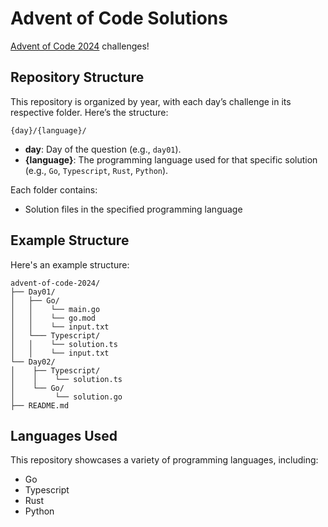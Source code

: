 # Advent of Code Solutions

[Advent of Code 2024](https://adventofcode.com/2024) challenges!

## Repository Structure

This repository is organized by year, with each day’s challenge in its respective folder. Here’s the structure:

```
{day}/{language}/
```

- **day**: Day of the question (e.g., `day01`).
- **{language}**: The programming language used for that specific solution (e.g., `Go`, `Typescript`, `Rust`, `Python`).

Each folder contains:
- Solution files in the specified programming language

## Example Structure

Here's an example structure:

```
advent-of-code-2024/
├── Day01/
│   ├── Go/
│   │    └── main.go
│   │    └── go.mod
│   │    └── input.txt
│   └─── Typescript/
│   │    └── solution.ts
│   │    └── input.txt
└── Day02/
│    ├── Typescript/
│    │    └── solution.ts
│    └── Go/
│         └── solution.go
├── README.md
```

## Languages Used

This repository showcases a variety of programming languages, including:
- Go
- Typescript
- Rust
- Python
